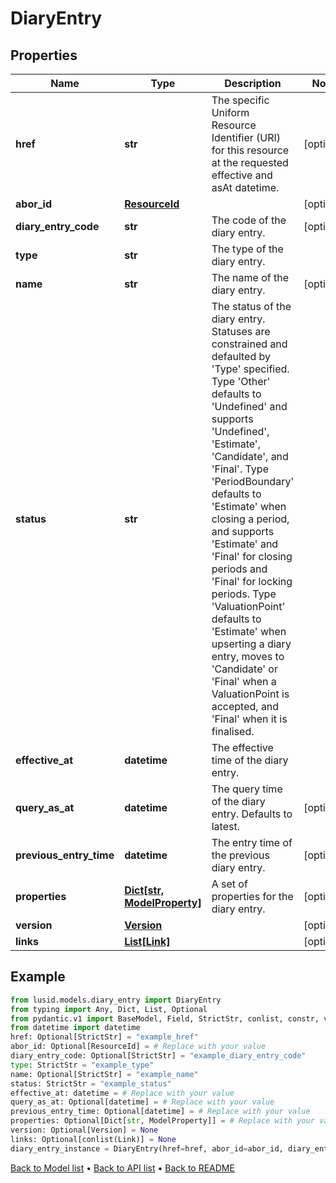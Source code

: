 # DiaryEntry

## Properties
Name | Type | Description | Notes
------------ | ------------- | ------------- | -------------
**href** | **str** | The specific Uniform Resource Identifier (URI) for this resource at the requested effective and asAt datetime. | [optional] 
**abor_id** | [**ResourceId**](ResourceId.md) |  | [optional] 
**diary_entry_code** | **str** | The code of the diary entry. | [optional] 
**type** | **str** | The type of the diary entry. | 
**name** | **str** | The name of the diary entry. | [optional] 
**status** | **str** | The status of the diary entry. Statuses are constrained and defaulted by &#39;Type&#39; specified.   Type &#39;Other&#39; defaults to &#39;Undefined&#39; and supports &#39;Undefined&#39;, &#39;Estimate&#39;, &#39;Candidate&#39;, and &#39;Final&#39;.  Type &#39;PeriodBoundary&#39; defaults to &#39;Estimate&#39; when closing a period, and supports &#39;Estimate&#39; and &#39;Final&#39; for closing periods and &#39;Final&#39; for locking periods.  Type &#39;ValuationPoint&#39; defaults to &#39;Estimate&#39; when upserting a diary entry, moves to &#39;Candidate&#39; or &#39;Final&#39; when a ValuationPoint is accepted, and &#39;Final&#39; when it is finalised. | 
**effective_at** | **datetime** | The effective time of the diary entry. | 
**query_as_at** | **datetime** | The query time of the diary entry. Defaults to latest. | [optional] 
**previous_entry_time** | **datetime** | The entry time of the previous diary entry. | [optional] 
**properties** | [**Dict[str, ModelProperty]**](ModelProperty.md) | A set of properties for the diary entry. | [optional] 
**version** | [**Version**](Version.md) |  | [optional] 
**links** | [**List[Link]**](Link.md) |  | [optional] 
## Example

```python
from lusid.models.diary_entry import DiaryEntry
from typing import Any, Dict, List, Optional
from pydantic.v1 import BaseModel, Field, StrictStr, conlist, constr, validator
from datetime import datetime
href: Optional[StrictStr] = "example_href"
abor_id: Optional[ResourceId] = # Replace with your value
diary_entry_code: Optional[StrictStr] = "example_diary_entry_code"
type: StrictStr = "example_type"
name: Optional[StrictStr] = "example_name"
status: StrictStr = "example_status"
effective_at: datetime = # Replace with your value
query_as_at: Optional[datetime] = # Replace with your value
previous_entry_time: Optional[datetime] = # Replace with your value
properties: Optional[Dict[str, ModelProperty]] = # Replace with your value
version: Optional[Version] = None
links: Optional[conlist(Link)] = None
diary_entry_instance = DiaryEntry(href=href, abor_id=abor_id, diary_entry_code=diary_entry_code, type=type, name=name, status=status, effective_at=effective_at, query_as_at=query_as_at, previous_entry_time=previous_entry_time, properties=properties, version=version, links=links)

```

[Back to Model list](../README.md#documentation-for-models) &#8226; [Back to API list](../README.md#documentation-for-api-endpoints) &#8226; [Back to README](../README.md)

